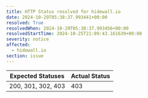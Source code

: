 ```yaml
---
title: HTTP Status resolved for hidewall.io
date: 2024-10-29T05:38:37.993441+00:00
resolved: True
resolvedWhen: 2024-10-29T05:38:37.993456+00:00
resolvedStartTime: 2024-10-25T21:09:43.161639+00:00
severity: notice
affected:
  - hidewall.io
section: issue
---
```


| Expected Statuses | Actual Status  |
|-------------------|----------------|
| 200, 301, 302, 403 | 403 |
